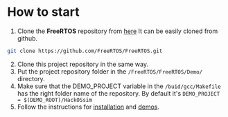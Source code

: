 # How to start

1. Clone the **FreeRTOS** repository from [here](https://www.freertos.org/a00104.html)
It can be easily cloned from github. 

```bash
git clone https://github.com/FreeRTOS/FreeRTOS.git
```

2. Clone this project repository in the same way.
3. Put the project repository folder in the `/FreeRTOS/FreeRTOS/Demo/` directory.
4. Make sure that the DEMO_PROJECT variable in the `/buid/gcc/Makefile`  has the right folder name of the repository. By default it's `DEMO_PROJECT = $(DEMO_ROOT)/HackOSsim` 
5. Follow the instructions for [installation](./docs/installation.md) and [demos](./docs/demos.md).


